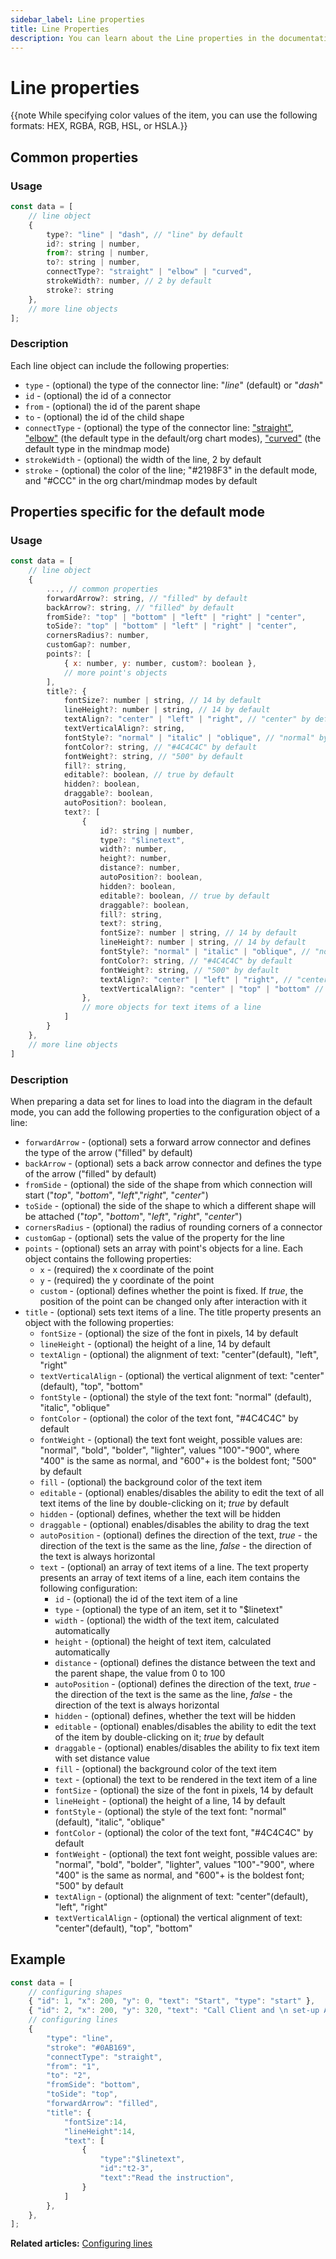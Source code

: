 ```yaml
---
sidebar_label: Line properties
title: Line Properties
description: You can learn about the Line properties in the documentation of the DHTMLX JavaScript Diagram library. Browse developer guides and API reference, try out code examples and live demos, and download a free 30-day evaluation version of DHTMLX Diagram.
---
```


# Line properties

{{note While specifying color values of the item, you can use the following formats: HEX, RGBA, RGB, HSL, or HSLA.}}

## Common properties

### Usage

~~~js
const data = [
    // line object
    {
        type?: "line" | "dash", // "line" by default
        id?: string | number,
        from?: string | number,
        to?: string | number,
        connectType?: "straight" | "elbow" | "curved",
        strokeWidth?: number, // 2 by default
        stroke?: string
    },
    // more line objects
];
~~~

### Description

Each line object can include the following properties:

- `type` - (optional) the type of the connector line: "*line*" (default) or "*dash*"
- `id` - (optional) the id of a connector
- `from` - (optional) the id of the parent shape
- `to` - (optional) the id of the child shape
- `connectType` - (optional) the type of the connector line: ["straight"](../../lines/#lines-in-the-default-mode), ["elbow"](../../lines/#lines-in-the-org-chart-mode) (the default type in the default/org chart modes), ["curved"](../../lines/#lines-in-the-mindmap-mode) (the default type in the mindmap mode)
- `strokeWidth` - (optional) the width of the line, 2 by default
- `stroke` - (optional) the color of the line; "#2198F3" in the default mode, and "#CCC" in the org chart/mindmap modes by default

## Properties specific for the default mode

### Usage

~~~js
const data = [
    // line object
    {
        ..., // common properties
        forwardArrow?: string, // "filled" by default
        backArrow?: string, // "filled" by default
        fromSide?: "top" | "bottom" | "left" | "right" | "center",
        toSide?: "top" | "bottom" | "left" | "right" | "center",
        cornersRadius?: number,
        customGap?: number,
        points?: [
            { x: number, y: number, custom?: boolean },
            // more point's objects
        ],
        title?: {
            fontSize?: number | string, // 14 by default
            lineHeight?: number | string, // 14 by default
            textAlign?: "center" | "left" | "right", // "center" by default
            textVerticalAlign?: string,
            fontStyle?: "normal" | "italic" | "oblique", // "normal" by default
            fontColor?: string, // "#4C4C4C" by default
            fontWeight?: string, // "500" by default
            fill?: string,
            editable?: boolean, // true by default
            hidden?: boolean,
            draggable?: boolean,
            autoPosition?: boolean,
            text?: [
                {
                    id?: string | number,
                    type?: "$linetext",
                    width?: number,
                    height?: number,
                    distance?: number,
                    autoPosition?: boolean,
                    hidden?: boolean,
                    editable?: boolean, // true by default
                    draggable?: boolean,
                    fill?: string,
                    text?: string,
                    fontSize?: number | string, // 14 by default
                    lineHeight?: number | string, // 14 by default
                    fontStyle?: "normal" | "italic" | "oblique", // "normal" by default
                    fontColor?: string, // "#4C4C4C" by default
                    fontWeight?: string, // "500" by default
                    textAlign?: "center" | "left" | "right", // "center" by default
                    textVerticalAlign?: "center" | "top" | "bottom" // "center" by default
                },
                // more objects for text items of a line
            ]
        }
    },
    // more line objects
]
~~~

### Description

When preparing a data set for lines to load into the diagram in the default mode, you can add the following properties to the configuration object of a line:

- `forwardArrow` - (optional) sets a forward arrow connector and defines the type of the arrow ("filled" by default)
- `backArrow` - (optional) sets a back arrow connector and defines the type of the arrow ("filled" by default)
- `fromSide` - (optional) the side of the shape from which connection will start ("*top*", "*bottom*", "*left*","*right*", "*center*")
- `toSide` - (optional) the side of the shape to which a different shape will be attached ("*top*", "*bottom*", "*left*", "*right*", "*center*")
- `cornersRadius` - (optional) the radius of rounding corners of a connector
- `customGap` - (optional) sets the value of the [](../api/diagram/linegap_property.md) property for the line
- `points` - (optional) sets an array with point's objects for a line. Each object contains the following properties:
    - `x` - (required) the x coordinate of the point
    - `y` - (required) the y coordinate of the point
    - `custom` - (optional) defines whether the point is fixed. If *true*, the position of the point can be changed only after interaction with it
- `title` - (optional) sets text items of a line. The title property presents an object with the following properties:
  - `fontSize` - (optional) the size of the font in pixels, 14 by default
  - `lineHeight` - (optional) the height of a line, 14 by default
  - `textAlign` - (optional) the alignment of text: "center"(default), "left", "right"
  - `textVerticalAlign` - (optional) the vertical alignment of text: "center"(default), "top", "bottom"
  - `fontStyle` - (optional) the style of the text font: "normal" (default), "italic", "oblique"
  - `fontColor` - (optional) the color of the text font, "#4C4C4C" by default
  - `fontWeight` - (optional) the text font weight, possible values are: "normal", "bold", "bolder", "lighter", values "100"-"900", where "400" is the same as normal, and "600"+ is the boldest font; "500" by default
  - `fill` - (optional) the background color of the text item
  - `editable` - (optional) enables/disables the ability to edit the text of all text items of the line by double-clicking on it; *true* by default
  - `hidden` - (optional) defines, whether the text will be hidden
  - `draggable` - (optional) enables/disables the ability to drag the text
  - `autoPosition` - (optional) defines the direction of the text, *true* - the direction
 of the text is the same as the line, *false* - the direction of the text is always horizontal
  - `text` - (optional) an array of text items of a line. The text property presents an array of text items of a line, each item contains the following configuration:
    - `id` - (optional) the id of the text item of a line
    - `type` - (optional) the type of an item, set it to "$linetext"
    - `width` - (optional) the width of the text item, calculated automatically
    - `height` - (optional) the height of text item, calculated automatically
    - `distance` - (optional) defines the distance between the text and the parent shape, the value from 0 to 100
    - `autoPosition` - (optional) defines the direction of the text, *true* - the direction
 of the text is the same as the line, *false* - the direction of the text is always horizontal
    - `hidden` - (optional) defines, whether the text will be hidden
    - `editable` - (optional) enables/disables the ability to edit the text of the item by double-clicking on it; *true* by default
    - `draggable` - (optional) enables/disables the ability to fix text item with set distance value
    - `fill` - (optional) the background color of the text item
    - `text` - (optional) the text to be rendered in the text item of a line
    - `fontSize` - (optional) the size of the font in pixels, 14 by default
    - `lineHeight` - (optional) the height of a line, 14 by default
    - `fontStyle` - (optional) the style of the text font: "normal" (default), "italic", "oblique"
    - `fontColor` - (optional) the color of the text font, "#4C4C4C" by default
    - `fontWeight` - (optional) the text font weight, possible values are: "normal", "bold", "bolder", "lighter", values "100"-"900", where "400" is the same as normal, and "600"+ is the boldest font; "500" by default
    - `textAlign` - (optional) the alignment of text: "center"(default), "left", "right"
    - `textVerticalAlign` - (optional) the vertical alignment of text: "center"(default), "top", "bottom"

## Example

~~~js
const data = [
    // configuring shapes
    { "id": 1, "x": 200, "y": 0, "text": "Start", "type": "start" },
    { "id": 2, "x": 200, "y": 320, "text": "Call Client and \n set-up Appointment", "type": "process" },
    // configuring lines
    {
        "type": "line",
        "stroke": "#0AB169",
        "connectType": "straight",
        "from": "1",
        "to": "2",
        "fromSide": "bottom",
        "toSide": "top",
        "forwardArrow": "filled",
        "title": {
            "fontSize":14,
            "lineHeight":14,
            "text": [
                {
                    "type":"$linetext",
                    "id":"t2-3",
                    "text":"Read the instruction",
                }
            ]
        },
    },
];
~~~

**Related articles:** [Configuring lines](../../lines/)